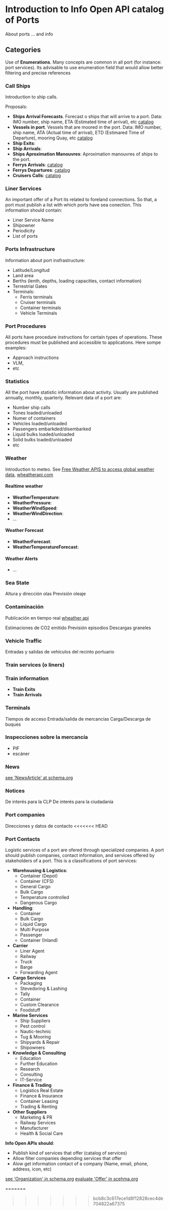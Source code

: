 # Introduction to Info Open API catalog of Ports
About ports ... and info

## Categories

Use of **Enumerations**. Many concepts are common in all port (for instance: port services). Its advisable to use enumeration field that would allow better filtering and precise references
### Call Ships
Introduction to ship calls.

Proposals:
- **Ships Arrival Forecasts**. Forecast o ships that will arrive to a port. Data: IMO number, ship name, ETA (Estimated time of arrival), etc [catalog](catalog/catalog-ShipsArrivalForecasts.md)
- **Vessels in port**. Vessels that are moored in the port. Data: IMO number, ship name, ATA (Actual time of arrival), ETD (Estimared Time of Departure), mooring Quay, etc [catalog](catalog/catalog-VesselsInPort.md)
- **Ship Exits**:
- **Ship Arrivals**: 
- **Ships Aproximation Manouvres**: Aproximation manouvres of ships to the port.
- **Ferrys Arrivals**: [catalog](catalog/catalog-FerrysArrivals.md)
- **Ferrys Departures**: [catalog](catalog/catalog-FerryDepartures.md)
- **Cruisers Calls**: [catalog](catalog/catalog-CruisersCalls.md)

### Liner Services
An important offer of a Port its related to foreland connections. So that, a port must publish a list with which ports have sea conection. This information should contain:
- Liner Service Name
- Shipowner
- Periodicity
- List of ports
### Ports Infrastructure
Information about port insfrastructure:
- Latitude/Longitud
- Land area
- Berths (lenth, depths, loading capacities, contact information)
- Terrestrial Gates
- Terminals: 
  - Ferris terminals
  - Cruiser terminals
  - Container terminals
  - Vehicle Terminals

### Port Procedures
All ports have procedure instructions for certain types of operations. These procedures must be published and accessible to applications. Here sompe examples:
- Approach instructions
- VLM,
- etc

### Statistics
All the port have statistic information about activity. Usually are published annually, monthly, quarterly. Relevant data of a port are:
- Number ship calls
- Tones loaded/unloaded
- Numer of containers
- Vehicles loaded/unloaded
- Passengers embarkded/disembarked
- Liquid bulks loaded/unloaded
- Solid bulks loaded/unloaded
- etc

### Weather
Introduction to meteo. See [Free Weather APIS to access global weather data](https://rapidapi.com/blog/access-global-weather-data-with-these-weather-apis/), [wheatherapi.com](https://www.weatherapi.com/docs/#apis-realtime)

#### Realtime weather

- **WeatherTemperature**:
- **WeatherPressure**:
- **WeatherWindSpeed**:
- **WeatherWindDirection**:
- ...
#### Weather Forecast

- **WeatherForecast**: 
- **WeatherTemperatureForecast**:
#### Weather Alerts
- ...
### Sea State
Altura y dirección olas
Previsión oleaje

### Contaminación
Publicación en tiempo real [wheather api](https://www.weatherapi.com/docs/#intro-aqi)

Estimaciones de CO2 emitido
Previsión episodios
Descargas graneles

### Vehicle Traffic
Entradas y salidas de vehículos del recinto portuario

### Train services (o liners)

### Train information

- **Train Exits**
- **Train Arrivals**

### Terminals
Tiempos de acceso
Entrada/salida de mercancías
Carga/Descarga de buques

### Inspecciones sobre la mercancía
- PIF
- escáner

### News
[see 'NewsArticle' at schema.org](https://schema.org/NewsArticle)

### Notices
De interés para la CLP
De interés para la ciudadanía

### Port companies
Direcciones y datos de contacto
<<<<<<< HEAD

### Port Contacts
Logistic services of a port are ofered through specialized companies. A port should publish companies, contact information, and services offered by stakeholders of a port. This is a classifications of port services:
- **Warehousing & Logistics**:
  - Container (Depot)
  - Container (CFS)
  - General Cargo
  - Bulk Cargo
  - Temperature controlled
  - Dangerous Cargo
- **Handling**:
  - Container
  - Bulk Cargo
  - Liquid Cargo
  - Multi Purpose
  - Passenger
  - Container (Inland)
- **Carrier**
  - Liner Agent
  - Railway
  - Truck
  - Barge
  - Forwarding Agent
- **Cargo Services**
  - Packaging
  - Stevedoring & Lashing
  - Tally
  - Container
  - Custom Clearance
  - Foodstuff
- **Marine Services**
  - Ship Suppliers
  - Pest control
  - Nautic-technic
  - Tug & Mooring
  - Shipyards & Repair
  - Shipowners
- **Knowledge & Consulting**
  - Education
  - Further Education
  - Research
  - Consulting
  - IT-Service
- **Finance & Trading**
  - Logistics Real Estate
  - Finance & Insurance
  - Container Leasing
  - Trading & Renting
- **Other Suppliers**
  - Marketing & PR
  - Railway Services
  - Manufacturer
  - Health & Social Care

**Info Open APIs should**:
- Publish kind of services that offer (catalog of services)
- Allow filter companies depending services that offer
- Alow get information contact of a company (Name, email, phone, address, icon, etc)

[see 'Organization' in schema.org](https://schema.org/Organization)
[evaluate 'Offer' in scehma.org](https://schema.org/Offer)

=======
>>>>>>> bcb8c3c617ece1d8f12828cec4de704822a67375
